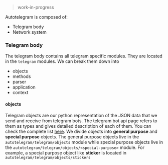 > work-in-progress

Autotelegram is composed of:
- Telegram body
- Network system

### Telegram body
The telegram body contains all telegram specific modules. They are located in the `telegram` modules.
We can break them down into
- objects
- methods
- parser
- application
- context

#### objects
Telegram objects are our python representation of the JSON data that we send and receive from telegram bots. The telegram bot api page refers to them as types and gives detailed description of each of them. You can check the complete list [here](https://core.telegram.org/bots/api#available-types).
We divide objects into **general purpose** and **special purpose** objects. The general purpose objects live in the `autotelegram/telegram/objects` module while special purpose objects live in the `autotelegram/telegram/objects/<special-purpose>` module. For example, a special purpose object like **sticker** is located in `autotelegram/telegram/objects/stickers`
